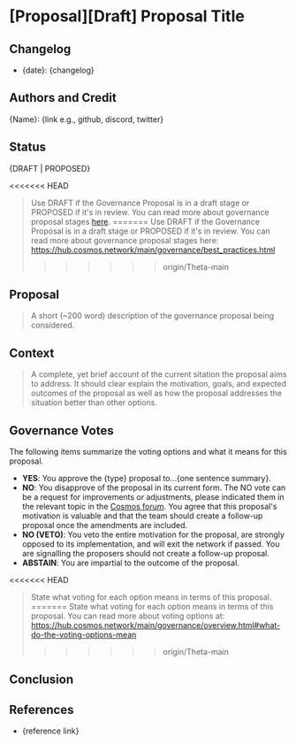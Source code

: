 # [Proposal][Draft] Proposal Title

## Changelog

- {date}: {changelog}

## Authors and Credit 

{Name}: {link e.g., github, discord, twitter}

## Status 

{DRAFT | PROPOSED}

<<<<<<< HEAD
> Use DRAFT if the Governance Proposal is in a draft stage or PROPOSED if it's in review. You can read more about governance proposal stages [here](../best-practices.md).
=======
> Use DRAFT if the Governance Proposal is in a draft stage or PROPOSED if it's in review. You can read more about governance proposal stages here: https://hub.cosmos.network/main/governance/best_practices.html
>>>>>>> origin/Theta-main

## Proposal

> A short (~200 word) description of the governance proposal being considered.

## Context

> A complete, yet brief account of the current sitation the proposal aims to address. It should clear explain the motivation, goals, and expected outcomes of the proposal as well as how the proposal addresses the situation better than other options. 

## Governance Votes

The following items summarize the voting options and what it means for this proposal.

- **YES**: You approve the {type} proposal to...{one sentence summary}. 
- **NO**: You disapprove of the proposal in its current form. The NO vote can be a request for improvements or adjustments, please indicated them in the relevant topic in the [Cosmos forum](https://forum.cosmos.network/). You agree that this proposal's motivation is valuable and that the team should create a follow-up proposal once the amendments are included.
- **NO (VETO)**: You veto the entire motivation for the proposal, are strongly opposed to its implementation, and will exit the network if passed. You are signalling the proposers should not create a follow-up proposal.
- **ABSTAIN**: You are impartial to the outcome of the proposal.

<<<<<<< HEAD
> State what voting for each option means in terms of this proposal.
=======
> State what voting for each option means in terms of this proposal. You can read more about voting options at: https://hub.cosmos.network/main/governance/overview.html#what-do-the-voting-options-mean
>>>>>>> origin/Theta-main

## Conclusion



## References

- {reference link}
